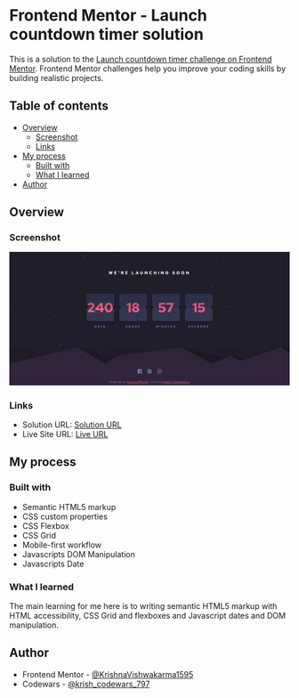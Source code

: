 # Frontend Mentor - Launch countdown timer solution

This is a solution to the [Launch countdown timer challenge on Frontend Mentor](https://www.frontendmentor.io/challenges/launch-countdown-timer-N0XkGfyz-). Frontend Mentor challenges help you improve your coding skills by building realistic projects. 

## Table of contents

- [Overview](#overview)
  - [Screenshot](#screenshot)
  - [Links](#links)
- [My process](#my-process)
  - [Built with](#built-with)
  - [What I learned](#what-i-learned)  
- [Author](#author)

## Overview

### Screenshot

![](./screenshot.png)

### Links

- Solution URL: [Solution URL](https://github.com/KrishnaVishwakarma1595/nft-preview-card-component)
- Live Site URL: [Live URL](https://krishnavishwakarma1595.github.io/nft-preview-card-component/)

## My process

### Built with

- Semantic HTML5 markup
- CSS custom properties
- CSS Flexbox
- CSS Grid
- Mobile-first workflow
- Javascripts DOM Manipulation
- Javascripts Date

### What I learned

The main learning for me here is to writing semantic HTML5 markup with HTML accessibility, CSS Grid and flexboxes and Javascript dates and DOM manipulation.

## Author

- Frontend Mentor - [@KrishnaVishwakarma1595](https://www.frontendmentor.io/profile/KrishnaVishwakarma1595)
- Codewars - [@krish_codewars_797](https://www.codewars.com/users/krish_codewars_797)